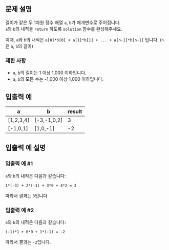 ## 문제 설명

길이가 같은 두 1차원 정수 배열 `a`, `b`가 매개변수로 주어집니다.  
`a`와 `b`의 내적을 `return` 하도록 `solution` 함수를 완성해주세요.

이때, `a`와 `b`의 내적은 `a[0]*b[0] + a[1]*b[1] + ... + a[n-1]*b[n-1]` 입니다. (`n`은 `a`, `b`의 길이)

### 제한 사항
- `a`, `b`의 길이는 1 이상 1,000 이하입니다.
- `a`, `b`의 모든 수는 -1,000 이상 1,000 이하입니다.

## 입출력 예

| a               | b               | result |
|-----------------|-----------------|--------|
| [1,2,3,4]       | [-3,-1,0,2]     | 3      |
| [-1,0,1]        | [1,0,-1]        | -2     |

## 입출력 예 설명

### 입출력 예 #1
`a`와 `b`의 내적은 다음과 같습니다:

`1*(-3) + 2*(-1) + 3*0 + 4*2 = 3`

따라서 결과는 `3`입니다.

### 입출력 예 #2
`a`와 `b`의 내적은 다음과 같습니다:

`(-1)*1 + 0*0 + 1*(-1) = -2`

따라서 결과는 `-2`입니다.
